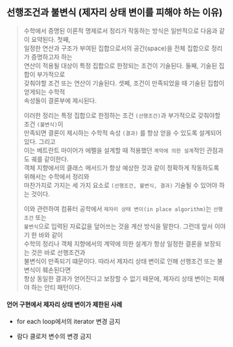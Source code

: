 ## 선행조건과 불변식 (제자리 상태 변이를 피해야 하는 이유)

> 수학에서 증명된 이론적 명제로서 정리가 작동하는 방식은 일반적으로 다음과 같이 요약된다. 첫째,  
> 일정한 연산과 구조가 부여된 집합으로서의 공간(space)을 전체 집합으로 정리가 증명하고자 하는   
> 연산이 적용될 대상이 특정 집합으로 한정되는 조건이 기술된다. 둘째, 기술된 집합이 부가적으로  
> 갖춰야할 조건 또는 연산이 기술된다. 셋쩨, 조건이 만족되었을 때 기술된 집합이 얻게되는 수학적   
> 속성들이 결론부에 제시된다. 
>
> 이러한 정리는 특정 집합으로 한정하는 조건 `(선행조건)`과 부가적으로 갖춰야할 조건 `(불변식)`이   
> 만족되면 결론이 제시하는 수학적 속성 `(결과)` 를 항상 얻을 수 있도록 설계되어 있다. 그리고   
> 이는 베트란트 마이어가 에펠을 설계할 때 적용했던 `계약에 의한 설계`적인 관점과도 궤를 같이한다.  
> 객체 지향에서의 클래스 메서드가 항상 예상한 것과 같이 정확하게 작동하도록 위해서는 수학에서 정리와  
> 마찬가지로 가지는 세 가지 요소로 `(선행조건, 불변식, 결과)` 기술될 수 있어야 하는 것이다. 
>
> 이와 관련하여 컴퓨터 공학에서 `제자리 상태 변이(in place algorithm)`는 `선행조건` 또는   
> `불변식`으로 입력된 자료값을 덮어쓰는 것을 계산 방식을 말한다. 그런데 앞서 이야기 한 바와 같이  
> 수학의 정리나 객체 지향에서의 계약에 의한 설계가 항상 일정한 결론을 보장되는 것은 바로 선행조건과  
> 불변식이 만족되기 떄문이다. 따라서 제자리 상태 변이로 인해 선행조건 또는 불변식이 훼손된다면  
> 항상 동일한 결과가 얻어진다고 보장할 수 없기 때문에, 제자리 상태 변이는 피해야 하는 안티 패턴이다.  


#### 언어 구현에서 제자리 상태 변이가 제한된 사례

* for each loop에서의 iterator 변경 금지

* 람다 클로저 변수의 변경 금지


